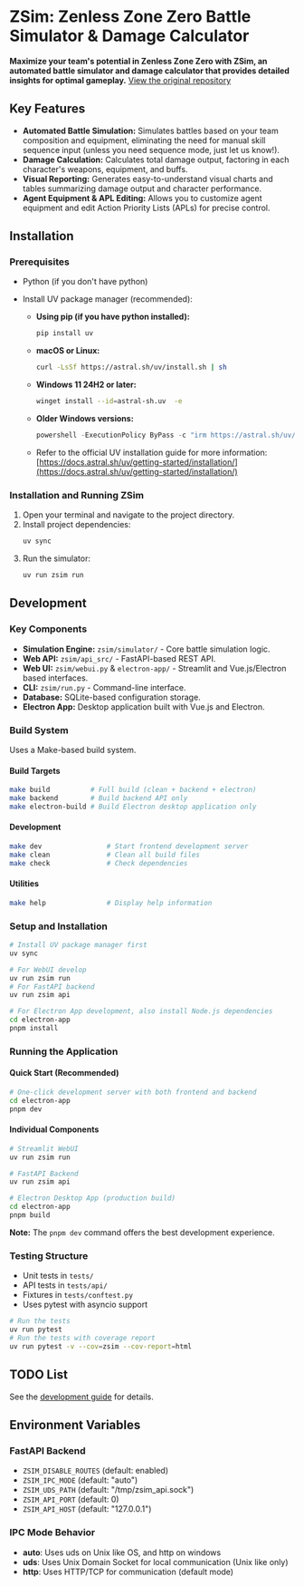 # ZSim: Zenless Zone Zero Battle Simulator & Damage Calculator

**Maximize your team's potential in Zenless Zone Zero with ZSim, an automated battle simulator and damage calculator that provides detailed insights for optimal gameplay.**  [View the original repository](https://github.com/ZZZSimulator/ZSim)

## Key Features

*   **Automated Battle Simulation:**  Simulates battles based on your team composition and equipment, eliminating the need for manual skill sequence input (unless you need sequence mode, just let us know!).
*   **Damage Calculation:** Calculates total damage output, factoring in each character's weapons, equipment, and buffs.
*   **Visual Reporting:** Generates easy-to-understand visual charts and tables summarizing damage output and character performance.
*   **Agent Equipment & APL Editing:**  Allows you to customize agent equipment and edit Action Priority Lists (APLs) for precise control.

## Installation

### Prerequisites
*   Python (if you don't have python)
*   Install UV package manager (recommended):

    *   **Using pip (if you have python installed):**
        ```bash
        pip install uv
        ```
    *   **macOS or Linux:**
        ```bash
        curl -LsSf https://astral.sh/uv/install.sh | sh
        ```
    *   **Windows 11 24H2 or later:**
        ```bash
        winget install --id=astral-sh.uv  -e
        ```
    *   **Older Windows versions:**
        ```powershell
        powershell -ExecutionPolicy ByPass -c "irm https://astral.sh/uv/install.ps1 | iex"
        ```
    *   Refer to the official UV installation guide for more information: [https://docs.astral.sh/uv/getting-started/installation/](https://docs.astral.sh/uv/getting-started/installation/)

### Installation and Running ZSim
1.  Open your terminal and navigate to the project directory.
2.  Install project dependencies:
    ```bash
    uv sync
    ```
3.  Run the simulator:
    ```bash
    uv run zsim run
    ```

## Development

### Key Components
*   **Simulation Engine:** `zsim/simulator/` - Core battle simulation logic.
*   **Web API:** `zsim/api_src/` - FastAPI-based REST API.
*   **Web UI:** `zsim/webui.py` & `electron-app/` - Streamlit and Vue.js/Electron based interfaces.
*   **CLI:** `zsim/run.py` - Command-line interface.
*   **Database:** SQLite-based configuration storage.
*   **Electron App:** Desktop application built with Vue.js and Electron.

### Build System

Uses a Make-based build system.

#### Build Targets

```bash
make build          # Full build (clean + backend + electron)
make backend        # Build backend API only
make electron-build # Build Electron desktop application only
```

#### Development

```bash
make dev                # Start frontend development server
make clean              # Clean all build files
make check              # Check dependencies
```

#### Utilities

```bash
make help               # Display help information
```

### Setup and Installation
```bash
# Install UV package manager first
uv sync

# For WebUI develop
uv run zsim run
# For FastAPI backend
uv run zsim api

# For Electron App development, also install Node.js dependencies
cd electron-app
pnpm install
```

### Running the Application

#### Quick Start (Recommended)

```bash
# One-click development server with both frontend and backend
cd electron-app
pnpm dev
```

#### Individual Components

```bash
# Streamlit WebUI
uv run zsim run

# FastAPI Backend
uv run zsim api

# Electron Desktop App (production build)
cd electron-app
pnpm build
```

**Note:** The `pnpm dev` command offers the best development experience.

### Testing Structure

*   Unit tests in `tests/`
*   API tests in `tests/api/`
*   Fixtures in `tests/conftest.py`
*   Uses pytest with asyncio support

```bash
# Run the tests
uv run pytest
# Run the tests with coverage report
uv run pytest -v --cov=zsim --cov-report=html
```

## TODO List

See the [development guide](https://github.com/ZZZSimulator/ZSim/wiki/%E8%B4%A1%E7%8C%AE%E6%8C%87%E5%8D%97-Develop-Guide) for details.

## Environment Variables

### FastAPI Backend
*   `ZSIM_DISABLE_ROUTES` (default: enabled)
*   `ZSIM_IPC_MODE` (default: "auto")
*   `ZSIM_UDS_PATH` (default: "/tmp/zsim_api.sock")
*   `ZSIM_API_PORT` (default: 0)
*   `ZSIM_API_HOST` (default: "127.0.0.1")

### IPC Mode Behavior
*   **auto**: Uses uds on Unix like OS, and http on windows
*   **uds**: Uses Unix Domain Socket for local communication (Unix like only)
*   **http**: Uses HTTP/TCP for communication (default mode)